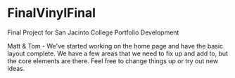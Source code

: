 # FinalVinylFinal
Final Project for San Jacinto College Portfolio Development

Matt & Tom - We've started working on the home page and have the basic layout complete.  We have a few areas that we need to fix up and add to, but the core elements are there.  Feel free to change things up or try out new ideas.  
